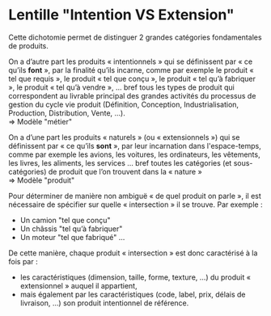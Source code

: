 # Lentille "Intention VS Extension"

 Cette dichotomie permet de distinguer 2 grandes catégories fondamentales de produits.

On a d’autre part les produits « intentionnels » qui se définissent par « ce qu’ils __font__ », par la finalité qu’ils incarne, comme par exemple le produit « tel que requis », le produit « tel que conçu », le produit « tel qu’à fabriquer », le produit « tel qu’à vendre », … bref tous les types de produit qui correspondent au livrable principal des grandes activités du processus de gestion du cycle vie produit (Définition, Conception, Industrialisation, Production, Distribution, Vente, …).  
=> Modèle "métier"

On a d’une part les produits « naturels » (ou « extensionnels ») qui se définissent par « ce qu’ils __sont__ », par leur incarnation dans l'espace-temps, comme par exemple les avions, les voitures, les ordinateurs, les vêtements, les livres, les aliments, les services … bref toutes les catégories (et sous-catégories) de produit que l’on trouvent dans la « nature »   
=> Modèle "produit"

Pour déterminer de manière non ambiguë « de quel produit on parle », il est nécessaire de spécifier sur quelle « intersection » il se trouve. Par exemple :

* Un camion "tel que conçu"
* Un châssis "tel qu’à fabriquer"
* Un moteur "tel que fabriqué"
 …

De cette manière, chaque produit « intersection » est donc caractérisé à la fois par : 
* les caractéristiques (dimension, taille, forme, texture, …) du produit « extensionnel » auquel il appartient, 
* mais également par les caractéristiques (code, label, prix, délais de livraison, …) son produit intentionnel de référence.
